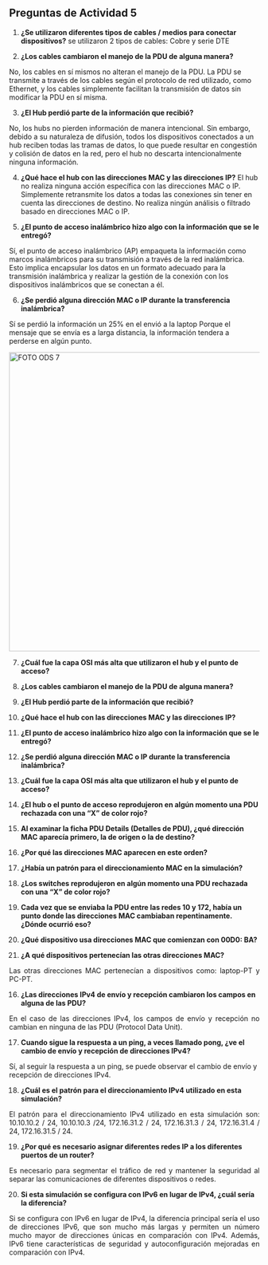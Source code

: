 ## Preguntas de Actividad 5

1. **¿Se utilizaron diferentes tipos de cables / medios para conectar dispositivos?**
   se utilizaron 2 tipos de cables: Cobre y serie DTE
   
2. **¿Los cables cambiaron el manejo de la PDU de alguna manera?**
   
No, los cables en sí mismos no alteran el manejo de la PDU. La PDU se transmite a través de los cables según el protocolo de red utilizado, como Ethernet, y los cables simplemente facilitan la transmisión de datos sin modificar la PDU en sí misma.

3.	**¿El Hub perdió parte de la información que recibió?**

No, los hubs no pierden información de manera intencional. Sin embargo, debido a su naturaleza de difusión, todos los dispositivos conectados a un hub reciben todas las tramas de datos, lo que puede resultar en congestión y colisión de datos en la red, pero el hub no descarta intencionalmente ninguna información.

4.	**¿Qué hace el hub con las direcciones MAC y las direcciones IP?**
El hub no realiza ninguna acción específica con las direcciones MAC o IP. Simplemente retransmite los datos a todas las conexiones sin tener en cuenta las direcciones de destino. No realiza ningún análisis o filtrado basado en direcciones MAC o IP.

5.	**¿El punto de acceso inalámbrico hizo algo con la información que se le entregó?**
   
Sí, el punto de acceso inalámbrico (AP) empaqueta la información como marcos inalámbricos para su transmisión a través de la red inalámbrica. Esto implica encapsular los datos en un formato adecuado para la transmisión inalámbrica y realizar la gestión de la conexión con los dispositivos inalámbricos que se conectan a él.

6.	**¿Se perdió alguna dirección MAC o IP durante la transferencia inalámbrica?**
   
Sí se perdió la información un 25% en el envió a la laptop Porque el mensaje que se envía es a larga distancia, la información tendera a perderse en algún punto.

<p align="light">
  <img src="https://i.postimg.cc/qvX8nXcr/Imagen1.png)](https://postimg.cc/fVytQdgq)" alt="FOTO ODS 7" width="600px" />
</p>

7.	**¿Cuál fue la capa OSI más alta que utilizaron el hub y el punto de acceso?**


8. **¿Los cables cambiaron el manejo de la PDU de alguna manera?**


9. **¿El Hub perdió parte de la información que recibió?**

10. **¿Qué hace el hub con las direcciones MAC y las direcciones IP?**

11. **¿El punto de acceso inalámbrico hizo algo con la información que se le entregó?**


7. **¿Se perdió alguna dirección MAC o IP durante la transferencia inalámbrica?**

8. **¿Cuál fue la capa OSI más alta que utilizaron el hub y el punto de acceso?**

8. **¿El hub o el punto de acceso reprodujeron en algún momento una PDU rechazada con una “X” de color rojo?**

9. **Al examinar la ficha PDU Details (Detalles de PDU), ¿qué dirección MAC aparecía primero, la de origen o la de destino?**

10. **¿Por qué las direcciones MAC aparecen en este orden?**
11. **¿Había un patrón para el direccionamiento MAC en la simulación?**

12. **¿Los switches reprodujeron en algún momento una PDU rechazada con una “X” de color rojo?**

13. **Cada vez que se enviaba la PDU entre las redes 10 y 172, había un punto donde las direcciones MAC cambiaban repentinamente. ¿Dónde ocurrió eso?**

14. **¿Qué dispositivo usa direcciones MAC que comienzan con 00D0: BA?**

15. **¿A qué dispositivos pertenecían las otras direcciones MAC?**
    
<p align="justify">
Las otras direcciones MAC pertenecían a dispositivos como: laptop-PT y  PC-PT.
 </p>
 
16. **¿Las direcciones IPv4 de envío y recepción cambiaron los campos en alguna de las PDU?**
    
<p align="justify">
En el caso de las direcciones IPv4, los campos de envío y recepción no cambian en ninguna de las PDU (Protocol Data Unit).
 </p>
 
17. **Cuando sigue la respuesta a un ping, a veces llamado pong, ¿ve el cambio de envío y recepción de direcciones IPv4?**
    
<p align="justify">
  
Sí, al seguir la respuesta a un ping, se puede observar el cambio de envío y recepción de direcciones IPv4.
 </p>
 
18. **¿Cuál es el patrón para el direccionamiento IPv4 utilizado en esta simulación?**
    
<p align="justify">
  El patrón para el direccionamiento IPv4 utilizado en esta simulación son: 10.10.10.2 / 24, 10.10.10.3 /24, 172.16.31.2 / 24, 172.16.31.3 / 24, 172.16.31.4 / 24, 172.16.31.5 / 24.
 </p>
 
19. **¿Por qué es necesario asignar diferentes redes IP a los diferentes puertos de un router?**
    
<p align="justify">
  Es necesario para segmentar el tráfico de red y mantener la seguridad al separar las comunicaciones de diferentes dispositivos o redes.
 </p>
 
20. **Si esta simulación se configura con IPv6 en lugar de IPv4, ¿cuál sería la diferencia?**

<p align="justify">
  Si se configura con IPv6 en lugar de IPv4, la diferencia principal sería el uso de direcciones IPv6, que son mucho más largas y permiten un número mucho mayor de direcciones únicas en comparación con IPv4. Además, IPv6 tiene características de seguridad y autoconfiguración mejoradas en comparación con IPv4.
 </p>
